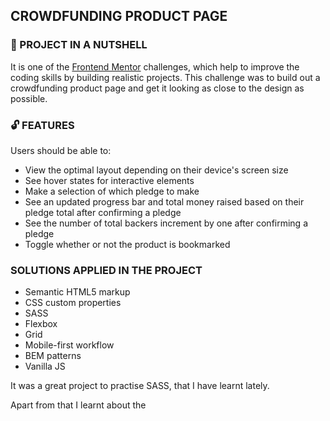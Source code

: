 ## CROWDFUNDING PRODUCT PAGE

### :shell: PROJECT IN A NUTSHELL

It is one of the [Frontend Mentor](https://www.frontendmentor.io) challenges, which help to improve the coding skills by building realistic projects.
This challenge was to build out a crowdfunding product page and get it looking as close to the design as possible.

### :unlock: FEATURES 

Users should be able to:

* View the optimal layout depending on their device's screen size
* See hover states for interactive elements
* Make a selection of which pledge to make
* See an updated progress bar and total money raised based on their pledge total after confirming a pledge
* See the number of total backers increment by one after confirming a pledge
* Toggle whether or not the product is bookmarked

###  SOLUTIONS APPLIED IN THE PROJECT

* Semantic HTML5 markup
* CSS custom properties
* SASS
* Flexbox
* Grid
* Mobile-first workflow
* BEM patterns
* Vanilla JS

It was a great project to practise SASS, that I have learnt lately. 

Apart from that I learnt about the <dialog> tag and applied it the modals/popups within this project. 
Further, I used the showmodal() method to open my modals. It allowed my to style a ::backdrop pseudo-element.
With the close() method I made it possible to close the modals.
This video from (https://www.youtube.com/watch?v=TAB_v6yBXIE&t=303s) Kevin Powell was my source of knowledge.

Moreover, I refreshed my knowledge on grid and grid-template-areas.

I also learnt, how to use media queries in JS.


###  SOLUTIONS I STILL WANT TO ADD 

* I would like to some more transitions for modals

### :boom: PROJECT LIVE 


### 💻 TECHNOLOGIES

![HTML5](https://img.shields.io/badge/html5-%23E34F26.svg?style=for-the-badge&logo=html5&logoColor=white)
![CSS3](https://img.shields.io/badge/css3-%231572B6.svg?style=for-the-badge&logo=css3&logoColor=white)
![JavaScript](https://img.shields.io/badge/javascript-%23323330.svg?style=for-the-badge&logo=javascript&logoColor=%23F7DF1E)

### 🤝 SPECIALTHANKS

